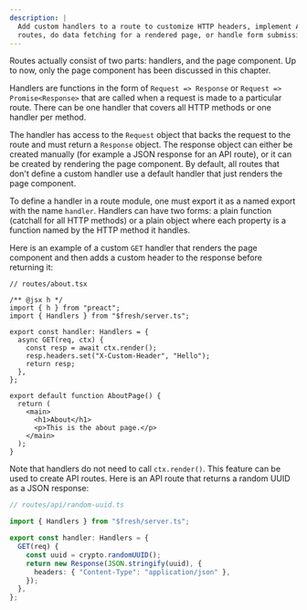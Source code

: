 ```yaml
---
description: |
  Add custom handlers to a route to customize HTTP headers, implement API
  routes, do data fetching for a rendered page, or handle form submissions.
---
```


Routes actually consist of two parts: handlers, and the page component. Up to
now, only the page component has been discussed in this chapter.

Handlers are functions in the form of `Request => Response` or
`Request => Promise<Response>` that are called when a request is made to a
particular route. There can be one handler that covers all HTTP methods or one
handler per method.

The handler has access to the `Request` object that backs the request to the
route and must return a `Response` object. The response object can either be
created manually (for example a JSON response for an API route), or it can be
created by rendering the page component. By default, all routes that don't
define a custom handler use a default handler that just renders the page
component.

To define a handler in a route module, one must export it as a named export with
the name `handler`. Handlers can have two forms: a plain function (catchall for
all HTTP methods) or a plain object where each property is a function named by
the HTTP method it handles.

Here is an example of a custom `GET` handler that renders the page component and
then adds a custom header to the response before returning it:

```tsx
// routes/about.tsx

/** @jsx h */
import { h } from "preact";
import { Handlers } from "$fresh/server.ts";

export const handler: Handlers = {
  async GET(req, ctx) {
    const resp = await ctx.render();
    resp.headers.set("X-Custom-Header", "Hello");
    return resp;
  },
};

export default function AboutPage() {
  return (
    <main>
      <h1>About</h1>
      <p>This is the about page.</p>
    </main>
  );
}
```

Note that handlers do not need to call `ctx.render()`. This feature can be used
to create API routes. Here is an API route that returns a random UUID as a JSON
response:

```ts
// routes/api/random-uuid.ts

import { Handlers } from "$fresh/server.ts";

export const handler: Handlers = {
  GET(req) {
    const uuid = crypto.randomUUID();
    return new Response(JSON.stringify(uuid), {
      headers: { "Content-Type": "application/json" },
    });
  },
};
```

